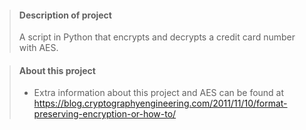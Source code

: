 > #### Description of project
>
>A script in Python that encrypts and decrypts a credit card number with AES.
>

> #### About this project
>
> - Extra information about this project and AES can be found at https://blog.cryptographyengineering.com/2011/11/10/format-preserving-encryption-or-how-to/





